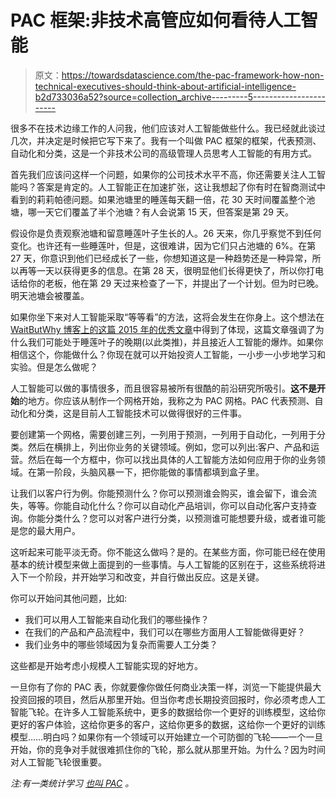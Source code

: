 # PAC 框架:非技术高管应如何看待人工智能

> 原文：<https://towardsdatascience.com/the-pac-framework-how-non-technical-executives-should-think-about-artificial-intelligence-b2d733036a52?source=collection_archive---------5----------------------->

很多不在技术边缘工作的人问我，他们应该对人工智能做些什么。我已经就此谈过几次，并决定是时候把它写下来了。我有一个叫做 PAC 框架的框架，代表预测、自动化和分类，这是一个非技术公司的高级管理人员思考人工智能的有用方式。

首先我们应该问这样一个问题，如果你的公司技术水平不高，你还需要关注人工智能吗？答案是肯定的。人工智能正在加速扩张，这让我想起了你有时在智商测试中看到的莉莉帕德问题。如果池塘里的睡莲每天翻一倍，花 30 天时间覆盖整个池塘，哪一天它们覆盖了半个池塘？有人会说第 15 天，但答案是第 29 天。

假设你是负责观察池塘和留意睡莲叶子生长的人。26 天来，你几乎察觉不到任何变化。也许还有一些睡莲叶，但是，这很难讲，因为它们只占池塘的 6%。在第 27 天，你意识到他们已经成长了一些，你想知道这是一种趋势还是一种异常，所以再等一天以获得更多的信息。在第 28 天，很明显他们长得更快了，所以你打电话给你的老板，他在第 29 天过来检查了一下，并提出了一个计划。但为时已晚。明天池塘会被覆盖。

如果你坐下来对人工智能采取“等等看”的方法，这将会发生在你身上。这个想法在[WaitButWhy 博客上的这篇 2015 年的优秀文章](http://waitbutwhy.com/2015/01/artificial-intelligence-revolution-1.html)中得到了体现，这篇文章强调了为什么我们可能处于睡莲叶子的晚期(以此类推)，并且接近人工智能的爆炸。如果你相信这个，你能做什么？你现在就可以开始投资人工智能，一小步一小步地学习和实验。但是怎么做呢？

人工智能可以做的事情很多，而且很容易被所有很酷的前沿研究所吸引。**这不是开始**的地方。你应该从制作一个网格开始，我称之为 PAC 网格。PAC 代表预测、自动化和分类，这是目前人工智能技术可以做得很好的三件事。

要创建第一个网格，需要创建三列，一列用于预测，一列用于自动化，一列用于分类。然后在横排上，列出你业务的关键领域。例如，您可以列出:客户、产品和运营。然后在每一个方框中，你可以找出具体的人工智能方法如何应用于你的业务领域。在第一阶段，头脑风暴一下，把你能做的事情都填到盒子里。

让我们以客户行为例。你能预测什么？你可以预测谁会购买，谁会留下，谁会流失，等等。你能自动化什么？你可以自动化产品培训，你可以自动化客户支持查询。你能分类什么？您可以对客户进行分类，以预测谁可能想要升级，或者谁可能是您的最大用户。

这听起来可能平淡无奇。你不能这么做吗？是的。在某些方面，你可能已经在使用基本的统计模型来做上面提到的一些事情。与人工智能的区别在于，这些系统将进入下一个阶段，并开始学习和改变，并自行做出反应。这是关键。

你可以开始问其他问题，比如:

*   我们可以用人工智能来自动化我们的哪些操作？
*   在我们的产品和产品流程中，我们可以在哪些方面用人工智能做得更好？
*   我们业务中的哪些领域因为复杂而需要人工分类？

这些都是开始考虑小规模人工智能实现的好地方。

一旦你有了你的 PAC 表，你就要像你做任何商业决策一样，浏览一下能提供最大投资回报的项目，然后从那里开始。但当你考虑长期投资回报时，你必须考虑人工智能飞轮。在许多人工智能系统中，更多的数据给你一个更好的训练模型，这给你更好的客户体验，这给你更多的客户，这给你更多的数据，这给你一个更好的训练模型……明白吗？如果你有一个领域可以开始建立一个可防御的飞轮——一个一旦开始，你的竞争对手就很难抓住你的飞轮，那么就从那里开始。为什么？因为时间对人工智能飞轮很重要。

*注:有一类统计学习* [*也叫 PAC*](https://en.wikipedia.org/wiki/Probably_approximately_correct_learning) *。*